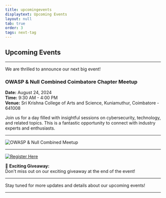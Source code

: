 ```yaml
---
title: upcomingevents
displaytext: Upcoming Events
layout: null
tab: true
order: 3
tags: next-tag
---
```


<h2>Upcoming Events</h2>

<hr>

<p>We are thrilled to announce our next big event!</p>

<h3>OWASP & Null Combined Coimbatore Chapter Meetup</h3>

<p><strong>Date:</strong> August 24, 2024<br>
<strong>Time:</strong> 9:30 AM - 4:00 PM<br>
<strong>Venue:</strong> Sri Krishna College of Arts and Science, Kuniamuthur, Coimbatore - 641008</p>

<p>Join us for a day filled with insightful sessions on cybersecurity, technology, and related topics. This is a fantastic opportunity to connect with industry experts and enthusiasts.</p>

<hr>

![OWASP & Null Combined Meetup](assets/images/owasp_null_meetup_24_8_2024.png)

<hr>

<p><a href="https://forms.gle/bETPGh6D1rXqSfDFA"><img src="https://img.shields.io/badge/Register%20Here-4CAF50?style=for-the-badge&logo=google-forms&logoColor=white" alt="Register Here"></a></p>

<p>🎁 <strong>Exciting Giveaway:</strong><br>
Don't miss out on our exciting giveaway at the end of the event!</p>

<hr>

<p>Stay tuned for more updates and details about our upcoming events!</p>

<hr>
